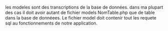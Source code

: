 les modeles sont des transcriptions de la base de données.
dans ma plupart des cas il doit avoir autant de fichier models NomTable.php que de table dans la base de donnéees.
Le fichier model doit contenir tout les requete sql au fonctionnements de notre application.

